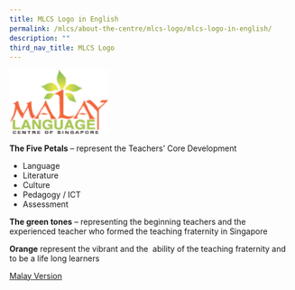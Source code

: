 ```yaml
---
title: MLCS Logo in English
permalink: /mlcs/about-the-centre/mlcs-logo/mlcs-logo-in-english/
description: ""
third_nav_title: MLCS Logo
---
```

<style>  
img {  
  display: block;  
  margin-left: auto;  
  margin-right: auto;  
}  
</style>  
<body><img src="/images/malaylanguagecenter.svg" alt="MLCS Logo" style="width:35%;">  
  
</body>


**The Five Petals** – represent the Teachers’ Core Development

*   Language
*   Literature
*   Culture
*   Pedagogy / ICT
*   Assessment

**The green tones** – representing the beginning teachers and the experienced teacher who formed the teaching fraternity in Singapore

**Orange** represent the vibrant and the  ability of the teaching fraternity and to be a life long learners

[Malay Version](/mlcs/about-the-centre/mlcs-logo)